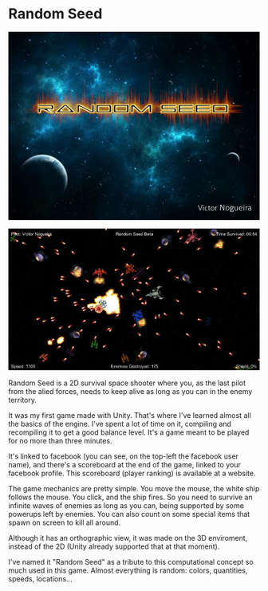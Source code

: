 # Random Seed

[![Random Seed](random-seed-presentation.webp)](random-seed-presentation.webp)

[![Random Seed](random-seed-gameplay.webp)](random-seed-gameplay.webp)

Random Seed is a 2D survival space shooter where you, as the last pilot from the alied forces, needs to keep alive as long as you can in the enemy territory.

It was my first game made with Unity. That's where I've learned almost all the basics of the engine. I've spent a lot of time on it, compiling and recompiling it to get a good balance level. It's a game meant to be played for no more than three minutes.

It's linked to facebook (you can see, on the top-left the facebook user name), and there's a scoreboard at the end of the game, linked to your facebook profile. This scoreboard (player ranking) is available at a website.

The game mechanics are pretty simple. You move the mouse, the white ship follows the mouse. You click, and the ship fires. So you need to survive an infinite waves of enemies as long as you can, being supported by some powerups left by enemies. You can also count on some special items that spawn on screen to kill all around.

Although it has an orthographic view, it was made on the 3D enviroment, instead of the 2D (Unity already supported that at that moment).

I've named it "Random Seed" as a tribute to this computational concept so much used in this game. Almost everything is random: colors, quantities, speeds, locations...
